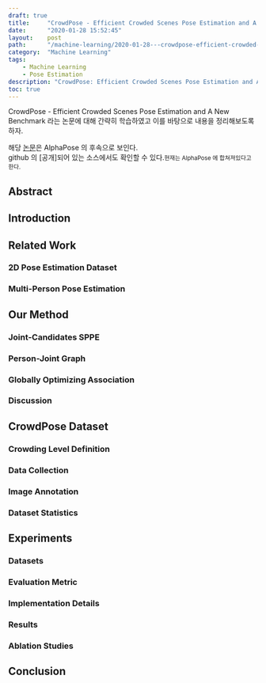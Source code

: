 ```yaml
---
draft: true
title:     "CrowdPose - Efficient Crowded Scenes Pose Estimation and A New Benchmark"
date:      "2020-01-28 15:52:45"
layout:    post
path:      "/machine-learning/2020-01-28---crowdpose-efficient-crowded-scenes-pose-estimation-and-a-new-benchmark/"
category:  "Machine Learning"
tags: 
    - Machine Learning
    - Pose Estimation
description: "CrowdPose: Efficient Crowded Scenes Pose Estimation and A New Benchmark 논문을 읽고 간단히 정리한 포스트입니다."
toc: true
---
```


CrowdPose - Efficient Crowded Scenes Pose Estimation and A New Benchmark 라는 논문에 대해 간략히 학습하였고 이를 바탕으로 내용을 정리해보도록 하자.

해당 [논문]()은 AlphaPose 의 후속으로 보인다.  
github 의 [공개]되어 있는 소스에서도 확인할 수 있다.<small>현재는 AlphaPose 에 합쳐져있다고 한다.</small>  

## Abstract

## Introduction

## Related Work

### 2D Pose Estimation Dataset

### Multi-Person Pose Estimation

## Our Method

### Joint-Candidates SPPE

### Person-Joint Graph

### Globally Optimizing Association

### Discussion

## CrowdPose Dataset

### Crowding Level Definition

### Data Collection

### Image Annotation

### Dataset Statistics

## Experiments

### Datasets

### Evaluation Metric

### Implementation Details

### Results

### Ablation Studies

## Conclusion